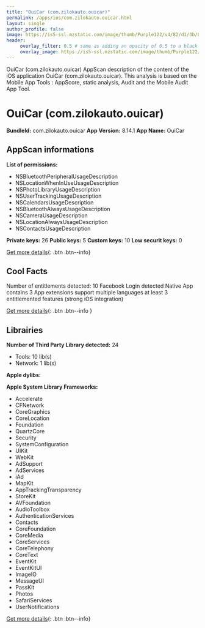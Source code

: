 ```yaml
---
title: "OuiCar (com.zilokauto.ouicar)"
permalink: /apps/ios/com.zilokauto.ouicar.html
layout: single
author_profile: false
image: https://is5-ssl.mzstatic.com/image/thumb/Purple122/v4/82/d1/3b/82d13b78-e216-ae95-28a2-0753ffee44ff/AppIcon-0-1x_U007emarketing-0-5-0-85-220.png/512x512bb.jpg
header: 
     overlay_filter: 0.5 # same as adding an opacity of 0.5 to a black background
     overlay_image: https://is5-ssl.mzstatic.com/image/thumb/Purple122/v4/82/d1/3b/82d13b78-e216-ae95-28a2-0753ffee44ff/AppIcon-0-1x_U007emarketing-0-5-0-85-220.png/512x512bb.jpg
---
```

OuiCar (com.zilokauto.ouicar) AppScan description of the content of the iOS application OuiCar (com.zilokauto.ouicar). This analysis is based on the Mobile App Tools : AppScore, static analysis, Audit and the Mobile Audit App Tool.

# OuiCar (com.zilokauto.ouicar)

**BundleId:** com.zilokauto.ouicar
**App Version:** 8.14.1
**App Name:** OuiCar


## AppScan informations 

**List of permissions:** 
- NSBluetoothPeripheralUsageDescription
- NSLocationWhenInUseUsageDescription
- NSPhotoLibraryUsageDescription
- NSUserTrackingUsageDescription
- NSCalendarsUsageDescription
- NSBluetoothAlwaysUsageDescription
- NSCameraUsageDescription
- NSLocationAlwaysUsageDescription
- NSContactsUsageDescription
  
  
**Private keys:** 26
**Public keys:** 5
**Custom keys:** 10
**Low securit keys:** 0
  
[Get more details](/pricing.html){: .btn .btn--info}

## Cool Facts

Number of entitlements detected: 10
Facebook Login detected
Native App
contains 3 App extensions
support multiple languages
at least 3 entitlemented features (strong iOS integration)
  
[Get more details](/pricing.html){: .btn .btn--info }

## Librairies 
**Number of Third Party Library detected:** 24
- Tools: 10 lib(s)
- Network: 1 lib(s)


**Apple dylibs:**


**Apple System Library Frameworks:**
- Accelerate
- CFNetwork
- CoreGraphics
- CoreLocation
- Foundation
- QuartzCore
- Security
- SystemConfiguration
- UIKit
- WebKit
- AdSupport
- AdServices
- iAd
- MapKit
- AppTrackingTransparency
- StoreKit
- AVFoundation
- AudioToolbox
- AuthenticationServices
- Contacts
- CoreFoundation
- CoreMedia
- CoreServices
- CoreTelephony
- CoreText
- EventKit
- EventKitUI
- ImageIO
- MessageUI
- PassKit
- Photos
- SafariServices
- UserNotifications


  
[Get more details](/pricing.html){: .btn .btn--info}

